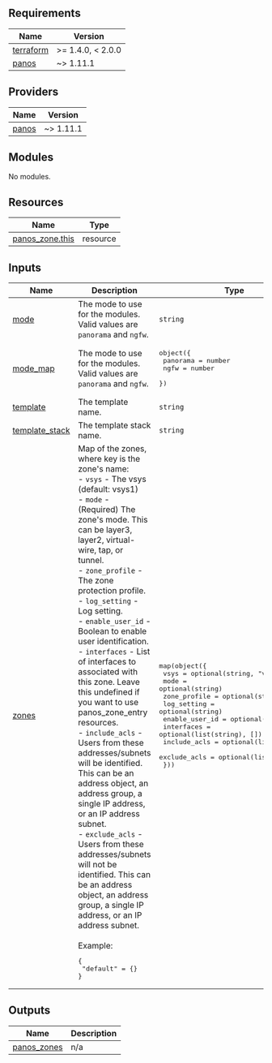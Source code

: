 <!-- BEGINNING OF PRE-COMMIT-TERRAFORM DOCS HOOK -->
## Requirements

| Name | Version |
|------|---------|
| <a name="requirement_terraform"></a> [terraform](#requirement\_terraform) | >= 1.4.0, < 2.0.0 |
| <a name="requirement_panos"></a> [panos](#requirement\_panos) | ~> 1.11.1 |

## Providers

| Name | Version |
|------|---------|
| <a name="provider_panos"></a> [panos](#provider\_panos) | ~> 1.11.1 |

## Modules

No modules.

## Resources

| Name | Type |
|------|------|
| [panos_zone.this](https://registry.terraform.io/providers/PaloAltoNetworks/panos/latest/docs/resources/zone) | resource |

## Inputs

| Name | Description | Type | Default | Required |
|------|-------------|------|---------|:--------:|
| <a name="input_mode"></a> [mode](#input\_mode) | The mode to use for the modules. Valid values are `panorama` and `ngfw`. | `string` | n/a | yes |
| <a name="input_mode_map"></a> [mode\_map](#input\_mode\_map) | The mode to use for the modules. Valid values are `panorama` and `ngfw`. | <pre>object({<br>    panorama = number<br>    ngfw     = number<br>  })</pre> | <pre>{<br>  "ngfw": 1,<br>  "panorama": 0<br>}</pre> | no |
| <a name="input_template"></a> [template](#input\_template) | The template name. | `string` | `"default"` | no |
| <a name="input_template_stack"></a> [template\_stack](#input\_template\_stack) | The template stack name. | `string` | `""` | no |
| <a name="input_zones"></a> [zones](#input\_zones) | Map of the zones, where key is the zone's name:<br>- `vsys` - The vsys (default: vsys1)<br>- `mode` - (Required) The zone's mode. This can be layer3, layer2, virtual-wire, tap, or tunnel.<br>- `zone_profile` - The zone protection profile.<br>- `log_setting` - Log setting.<br>- `enable_user_id` - Boolean to enable user identification.<br>- `interfaces` - List of interfaces to associated with this zone. Leave this undefined if you want to use panos\_zone\_entry resources.<br>- `include_acls` - Users from these addresses/subnets will be identified. This can be an address object, an address group, a single IP address, or an IP address subnet.<br>- `exclude_acls` - Users from these addresses/subnets will not be identified. This can be an address object, an address group, a single IP address, or an IP address subnet.<br><br>Example:<pre>{<br>  "default" = {}<br>}</pre> | <pre>map(object({<br>    vsys           = optional(string, "vsys1")<br>    mode           = optional(string)<br>    zone_profile   = optional(string)<br>    log_setting    = optional(string)<br>    enable_user_id = optional(bool)<br>    interfaces     = optional(list(string), [])<br>    include_acls   = optional(list(string))<br>    exclude_acls   = optional(list(string))<br>  }))</pre> | `{}` | no |

## Outputs

| Name | Description |
|------|-------------|
| <a name="output_panos_zones"></a> [panos\_zones](#output\_panos\_zones) | n/a |
<!-- END OF PRE-COMMIT-TERRAFORM DOCS HOOK -->
